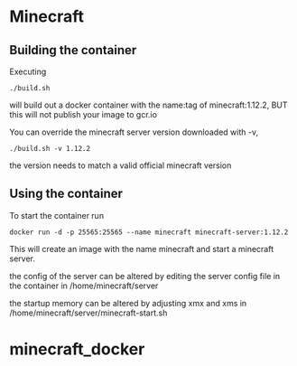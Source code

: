 Minecraft
===

Building the container
---
Executing

```
./build.sh
```

will build out a docker container with the name:tag of minecraft:1.12.2, BUT this will not publish your image to gcr.io

You can override the minecraft server version downloaded with -v,
```
./build.sh -v 1.12.2
```
the version needs to match a valid official minecraft version

Using the container
---
To start the container run

```
docker run -d -p 25565:25565 --name minecraft minecraft-server:1.12.2
```

This will create an image with the name minecraft and start a minecraft server.

the config of the server can be altered by editing the server config file in the container in /home/minecraft/server

the startup memory can be altered by adjusting xmx and xms in /home/minecraft/server/minecraft-start.sh
# minecraft_docker
